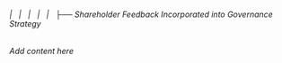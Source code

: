 ###### |   |   |   |   |   ├── Shareholder Feedback Incorporated into Governance Strategy

*Add content here*